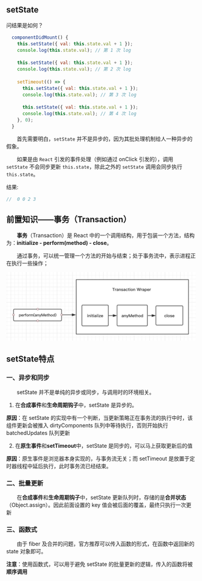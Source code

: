 ## setState

问结果是如何？
```js
  componentDidMount() {
    this.setState({ val: this.state.val + 1 });
    console.log(this.state.val); // 第 1 次 log

    this.setState({ val: this.state.val + 1 });
    console.log(this.state.val); // 第 2 次 log

    setTimeout(() => {
      this.setState({ val: this.state.val + 1 });
      console.log(this.state.val); // 第 3 次 log

      this.setState({ val: this.state.val + 1 });
      console.log(this.state.val); // 第 4 次 log
    }, 0);
  }
```
&emsp;&emsp;首先需要明白，`setState` 并不是异步的，因为其批处理机制给人一种异步的假象。

&emsp;&emsp;如果是由 `React` 引发的事件处理（例如通过 onClick 引发的），调用 `setState` 不会同步更新 `this.state`，除此之外的 `setState` 调用会同步执行 `this.state`。

结果:
```js
//  0 0 2 3
```

## 前置知识——事务（Transaction）

&emsp;&emsp;**事务**（Transaction）是 React 中的一个调用结构，用于包装一个方法，结构为：**initialize - perform(method) - close**。

&emsp;&emsp;通过事务，可以统一管理一个方法的开始与结束；处于事务流中，表示进程正在执行一些操作；

![Transaction](./setState/Transaction.png)

## setState特点

### 一、异步和同步

&emsp;&emsp;setState 并不是单纯的异步或同步，与调用时的环境相关。

1. 在**合成事件**和**生命周期钩子**中，setState 是异步的。

**原因**：在 setState 的实现中有一个判断，当更新策略正在事务流的执行中时，该组件更新会被推入 dirtyComponents 队列中等待执行，否则开始执行 batchedUpdates 队列更新

2. 在**原生事件**和**setTimeout**中，setState 是同步的，可以马上获取更新后的值

**原因**：原生事件是浏览器本身实现的，与事务流无关；而 setTimeout 是放置于定时器线程中延后执行，此时事务流已经结束。

### 二、批量更新

&emsp;&emsp;在**合成事件**和**生命周期钩子**中，setState 更新队列时，存储的是**合并状态**（Object.assign）。因此前面设置的 key 值会被后面的覆盖，最终只执行一次更新

### 三、函数式

&emsp;&emsp;由于 fiber 及合并的问题，官方推荐可以传入函数的形式，在函数中返回新的 state 对象即可。

**注意**：使用函数式，可以用于避免 setState 的批量更新的逻辑，传入的函数将被**顺序调用**
